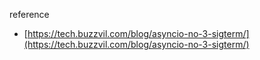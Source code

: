 reference
- [https://tech.buzzvil.com/blog/asyncio-no-3-sigterm/](https://tech.buzzvil.com/blog/asyncio-no-3-sigterm/)